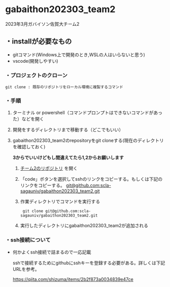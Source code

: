# gabaithon202303_team2
2023年3月ガバイソン佐賀大チーム2

## ・installが必要なもの

- gitコマンド(Windows上で開発のとき,WSLの人はいらないと思う)
- vscode(開発しやすい)

### ・プロジェクトのクローン
    git clone : 既存のリポジトリをローカル環境に複製するコマンド

### ・手順

1. ターミナル or powershell（コマンドプロンプトはできないコマンドがあった）などを開く
2. 開発をするディレクトリまで移動する（どこでもいい）
3. gabaithon202303_team2のrepositoryをgit cloneする(現在のディレクトリを確認しておく)

    **3からでいいけどもし間違えてたら1,2からお願いします**

   1. [チーム2のリポジトリ](https://github.com/scla-sagauniv/gabaithon202303_team2) を開く
   2. 「code」ボタンを選択してsshのリンクをコピーする。もしくは下記のリンクをコピーする。
   [git@github.com:scla-sagauniv/gabaithon202303_team2.git](git@github.com:scla-sagauniv/gabaithon202303_team2.git)
   3. 作業ディレクトリでコマンドを実行する

        ``` git clone git@github.com:scla-sagauniv/gabaithon202303_team2.git```
    4. 実行したディレクトリにgabaithon202303_team2が追加される

### ・ssh接続について

- 何かよくssh接続で詰まるので一応記載

    sshで接続するためにgithubにsshキーを登録する必要がある。詳しくは下記URLを参考。

     https://qiita.com/shizuma/items/2b2f873a0034839e47ce


